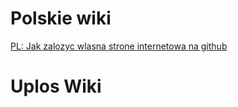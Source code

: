


  
# Polskie wiki 
  [PL: Jak zalozyc wlasna strone internetowa na github](https://github.com/tele1/Wiki/doc/wlasna_strona_internetowa_github)

  
# Uplos Wiki
  
